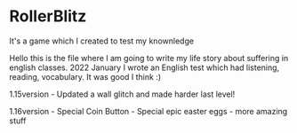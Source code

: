 # RollerBlitz
It's a game which I created to test my knownledge


Hello this is the file where I am going to write my life story about suffering in english classes.
 2022 January
 I wrote an English test which had listening, reading, vocabulary. It was good I think :)
 
 
 1.15version - Updated a wall glitch and made harder last level!
 
 1.16version - Special Coin Button
             - Special epic easter eggs
             - more amazing stuff
